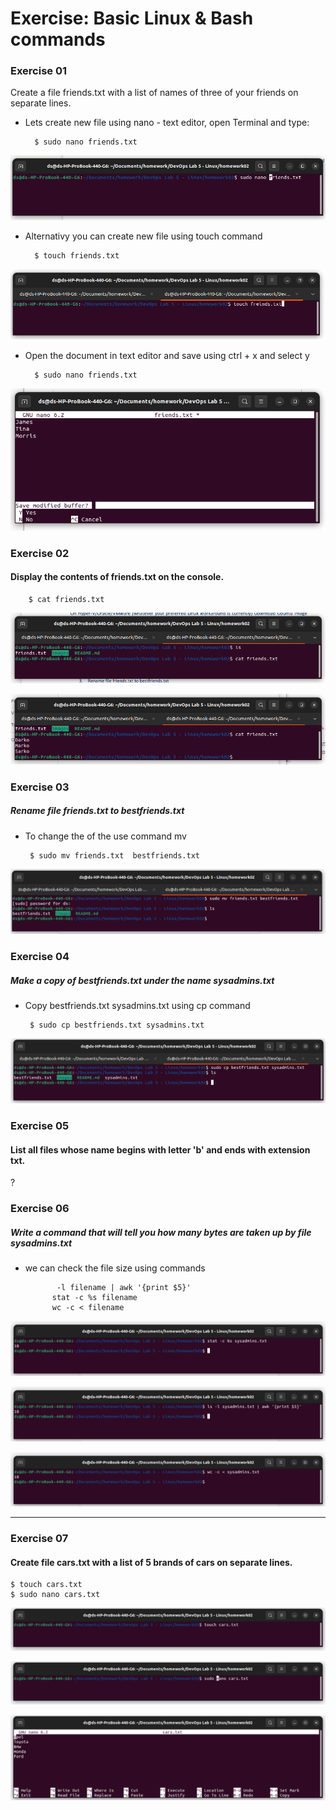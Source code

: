 
# Exercise: Basic Linux & Bash commands 

### Exercise 01

Create a file friends.txt with a list of names of three of your friends on separate lines. 

* Lets create new file using nano - text editor, open Terminal and type:

        $ sudo nano friends.txt
![Open terminal](images/01.png)

* Alternativy you can create new file using touch command

		$ touch friends.txt

![Open terminal](images/2.png)


* Open the document in text editor and save using ctrl + x and select y

		$ sudo nano friends.txt

![Open friends.txt ](images/3.png)

### Exercise 02
#### Display the contents of friends.txt on the console. 

		$ cat friends.txt

![Open friends.txt ](images/4.png)

![Open friends.txt ](images/5.png)


### Exercise 03 
##### Rename file friends.txt to bestfriends.txt 

 * To change the of the use command mv
 
 	
        $ sudo mv friends.txt  bestfriends.txt 

 
![Rename friends.txt  to bestfriends.txt ](images/6.png)

 

### Exercise 04 
##### Make a copy of bestfriends.txt under the name sysadmins.txt

 * Copy bestfriends.txt sysadmins.txt using cp command
 
 	
        $ sudo cp bestfriends.txt sysadmins.txt

 
![Rename friends.txt  to bestfriends.txt ](images/7.png)

### Exercise 05

#### List all files whose name begins with letter 'b' and ends with extension txt. 
?

 
### Exercise 06

#####  Write a command that will tell you how many bytes are taken up by file sysadmins.txt 

* we can check the file size using commands 
 
 		     -l filename | awk '{print $5}'
            stat -c %s filename
            wc -c < filename


![Rename friends.txt  to bestfriends.txt ](images/9-1.png)

![Rename friends.txt  to bestfriends.txt ](images/9-2.png)

![Rename friends.txt  to bestfriends.txt ](images/9-3.png)

___


### Exercise 07
#### Create file cars.txt with a list of 5 brands of cars on separate lines. 

    $ touch cars.txt
    $ sudo nano cars.txt
    



![](images/10-1.png)

![](images/10-2.png)

![](images/10-3.png)

 
